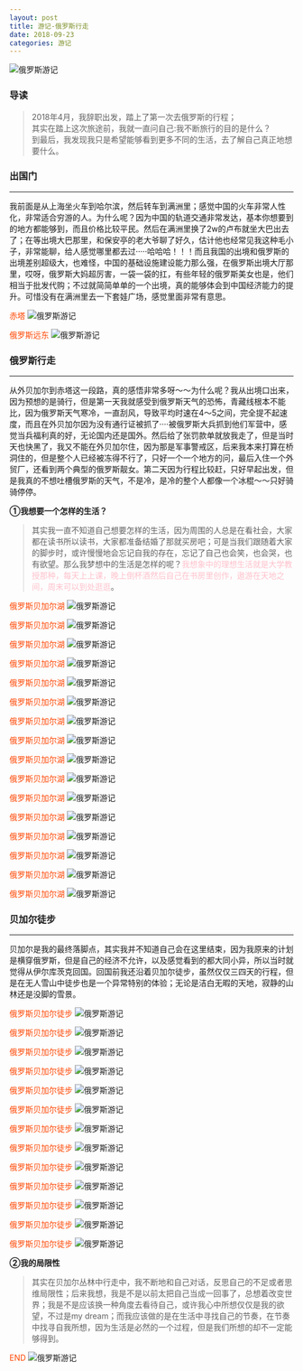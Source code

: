 ```yaml
---
layout: post
title: 游记-俄罗斯行走
date: 2018-09-23
categories: 游记
---
```


![俄罗斯游记](/blog/assets/img/travel-russian/IMG_0590.jpg)

### 导读

> 2018年4月，我辞职出发，踏上了第一次去俄罗斯的行程；<br>
> 其实在踏上这次旅途前，我就一直问自己:我不断旅行的目的是什么？<br>
> 到最后，我发现我只是希望能够看到更多不同的生活，去了解自己真正地想要什么。<br>

### 出国门
*******************************

我前面是从上海坐火车到哈尔滨，然后转车到满洲里；感觉中国的火车非常人性化，非常适合穷游的人。为什么呢？因为中国的轨道交通非常发达，基本你想要到的地方都能够到，而且价格比较平民。然后在满洲里换了2w的卢布就坐大巴出去了；在等出境大巴那里，和保安亭的老大爷聊了好久，估计他也经常见我这种毛小子，非常能聊，给人感觉哪里都去过·····哈哈哈！！！而且我国的出境和俄罗斯的出境差别超级大，也难怪，中国的基础设施建设能力那么强，在俄罗斯出境大厅那里，哎呀，俄罗斯大妈超厉害，一袋一袋的扛，有些年轻的俄罗斯美女也是，他们相当于批发代购；不过就简简单单的一个出境，真的能够体会到中国经济能力的提升。可惜没有在满洲里去一下套娃广场，感觉里面非常有意思。

<font style="color:#FF4500">赤塔</font>
![俄罗斯游记](/blog/assets/img/travel-russian/IMG_0499.jpg)

<font style="color:#FF4500">俄罗斯远东</font>
![俄罗斯游记](/blog/assets/img/travel-russian/IMG_0511.jpg)

### 俄罗斯行走
*******************************

从外贝加尔到赤塔这一段路，真的感悟非常多呀～～为什么呢？我从出境口出来，因为预想的是骑行，但是第一天我就感受到俄罗斯天气的恐怖，青藏线根本不能比，因为俄罗斯天气寒冷，一直刮风，导致平均时速在4～5之间，完全提不起速度，而且在外贝加尔因为没有通行证被抓了····被俄罗斯大兵抓到他们军营中，感觉当兵福利真的好，无论国内还是国外。然后给了张罚款单就放我走了，但是当时天也快黑了，我又不能在外贝加尔住，因为那是军事警戒区，后来我本来打算在桥洞住的，但是整个人已经被冻得不行了，只好一个一个地方的问，最后入住一个外贸厂，还看到两个典型的俄罗斯靓女。第二天因为行程比较赶，只好早起出发，但是我真的不想吐槽俄罗斯的天气，不是冷，是冷的整个人都像一个冰棍～～只好骑骑停停。

**①我想要一个怎样的生活？**

>其实我一直不知道自己想要怎样的生活，因为周围的人总是在看社会，大家都在读书所以读书，大家都准备结婚了那就买房吧；可是当我们跟随着大家的脚步时，或许慢慢地会忘记自我的存在，忘记了自己也会笑，也会哭，也有欲望。那么我梦想中的生活是怎样的呢？<font style="color:#FFC0CB">我想象中的理想生活就是大学教授那种，每天上上课，晚上倒杯酒然后自己在书房里创作，遨游在天地之间，周末可以到处逛逛</font>。


<font style="color:#FF4500">俄罗斯贝加尔湖</font>
![俄罗斯游记](/blog/assets/img/travel-russian/IMG_0518.jpg)

<font style="color:#FF4500">俄罗斯贝加尔湖</font>
![俄罗斯游记](/blog/assets/img/travel-russian/IMG_0519.jpg)

<font style="color:#FF4500">俄罗斯贝加尔湖</font>
![俄罗斯游记](/blog/assets/img/travel-russian/IMG_0520.jpg)

<font style="color:#FF4500">俄罗斯贝加尔湖</font>
![俄罗斯游记](/blog/assets/img/travel-russian/IMG_0521.jpg)

<font style="color:#FF4500">俄罗斯贝加尔湖</font>
![俄罗斯游记](/blog/assets/img/travel-russian/IMG_0522.jpg)

<font style="color:#FF4500">俄罗斯贝加尔湖</font>
![俄罗斯游记](/blog/assets/img/travel-russian/IMG_0526.jpg)

<font style="color:#FF4500">俄罗斯贝加尔湖</font>
![俄罗斯游记](/blog/assets/img/travel-russian/IMG_0527.jpg)

<font style="color:#FF4500">俄罗斯贝加尔湖</font>
![俄罗斯游记](/blog/assets/img/travel-russian/IMG_0529.jpg)

<font style="color:#FF4500">俄罗斯贝加尔湖</font>
![俄罗斯游记](/blog/assets/img/travel-russian/IMG_0530.jpg)

<font style="color:#FF4500">俄罗斯贝加尔湖</font>
![俄罗斯游记](/blog/assets/img/travel-russian/IMG_0531.jpg)

<font style="color:#FF4500">俄罗斯贝加尔湖</font>
![俄罗斯游记](/blog/assets/img/travel-russian/IMG_0533.jpg)

<font style="color:#FF4500">俄罗斯贝加尔湖</font>
![俄罗斯游记](/blog/assets/img/travel-russian/IMG_0535.jpg)

<font style="color:#FF4500">俄罗斯贝加尔湖</font>
![俄罗斯游记](/blog/assets/img/travel-russian/IMG_0536.jpg)

<font style="color:#FF4500">俄罗斯贝加尔湖</font>
![俄罗斯游记](/blog/assets/img/travel-russian/IMG_0538.jpg)

<font style="color:#FF4500">俄罗斯贝加尔湖</font>
![俄罗斯游记](/blog/assets/img/travel-russian/IMG_0540.jpg)

<font style="color:#FF4500">俄罗斯贝加尔湖</font>
![俄罗斯游记](/blog/assets/img/travel-russian/IMG_0541.jpg)

### 贝加尔徒步
*******************************

贝加尔是我的最终落脚点，其实我并不知道自己会在这里结束，因为我原来的计划是横穿俄罗斯，但是自己的经济不允许，以及感觉看到的都大同小异，所以当时就觉得从伊尔库茨克回国。回国前我还沿着贝加尔徒步，虽然仅仅三四天的行程，但是在无人雪山中徒步也是一个异常特别的体验；无论是洁白无暇的天地，寂静的山林还是没脚的雪景。

<font style="color:#FF4500">俄罗斯贝加尔徒步</font>
![俄罗斯游记](/blog/assets/img/travel-russian/IMG_0544.jpg)

<font style="color:#FF4500">俄罗斯贝加尔徒步</font>
![俄罗斯游记](/blog/assets/img/travel-russian/IMG_0546.jpg)

<font style="color:#FF4500">俄罗斯贝加尔徒步</font>
![俄罗斯游记](/blog/assets/img/travel-russian/IMG_0548.jpg)

<font style="color:#FF4500">俄罗斯贝加尔徒步</font>
![俄罗斯游记](/blog/assets/img/travel-russian/IMG_0554.jpg)

<font style="color:#FF4500">俄罗斯贝加尔徒步</font>
![俄罗斯游记](/blog/assets/img/travel-russian/IMG_0557.jpg)

<font style="color:#FF4500">俄罗斯贝加尔徒步</font>
![俄罗斯游记](/blog/assets/img/travel-russian/IMG_0560.jpg)

<font style="color:#FF4500">俄罗斯贝加尔徒步</font>
![俄罗斯游记](/blog/assets/img/travel-russian/IMG_0562.jpg)

<font style="color:#FF4500">俄罗斯贝加尔徒步</font>
![俄罗斯游记](/blog/assets/img/travel-russian/IMG_0564.jpg)

<font style="color:#FF4500">俄罗斯贝加尔徒步</font>
![俄罗斯游记](/blog/assets/img/travel-russian/IMG_0565.jpg)

<font style="color:#FF4500">俄罗斯贝加尔徒步</font>
![俄罗斯游记](/blog/assets/img/travel-russian/IMG_0566.jpg)

<font style="color:#FF4500">俄罗斯贝加尔徒步</font>
![俄罗斯游记](/blog/assets/img/travel-russian/IMG_0567.jpg)

<font style="color:#FF4500">俄罗斯贝加尔徒步</font>
![俄罗斯游记](/blog/assets/img/travel-russian/IMG_0581.jpg)

<font style="color:#FF4500">俄罗斯贝加尔徒步</font>
![俄罗斯游记](/blog/assets/img/travel-russian/IMG_0582.jpg)


**②我的局限性**

>其实在贝加尔丛林中行走中，我不断地和自己对话，反思自己的不足或者思维局限性；后来我想，我是不是以前太把自己当成一回事了，总想着改变世界；我是不是应该换一种角度去看待自己，或许我心中所想仅仅是我的欲望，不过是my dream；而我应该做的是在生活中寻找自己的节奏，在节奏中找寻自我所想，因为生活是必然的一个过程，但是我们所想的却不一定能够得到。


<font style="color:#FF4500">END</font>
![俄罗斯游记](/blog/assets/img/travel-russian/IMG_0596.jpg)

























